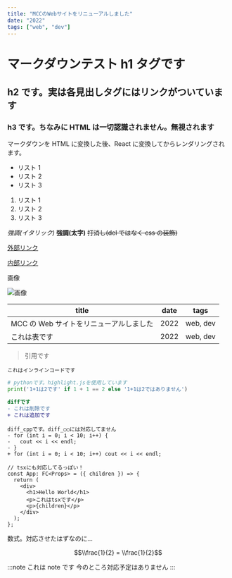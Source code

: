 ```yaml
---
title: "MCCのWebサイトをリニューアルしました"
date: "2022"
tags: ["web", "dev"]
---
```


# マークダウンテスト h1 タグです

## h2 です。実は各見出しタグにはリンクがついています

### h3 です。ちなみに HTML は一切認識されません。無視されます

マークダウンを HTML に変換した後、React に変換してからレンダリングされます。

- リスト 1
- リスト 2
- リスト 3

1. リスト 1
2. リスト 2
3. リスト 3

_強調(イタリック)_ **強調(太字)** ~~打消し(del ではなく css の装飾)~~

[外部リンク](https://www.google.com)

[内部リンク](/)

画像

![画像](https://www.google.com/images/branding/googlelogo/1x/googlelogo_color_272x92dp.png)

| title                                   | date | tags     |
| --------------------------------------- | ---- | -------- |
| MCC の Web サイトをリニューアルしました | 2022 | web, dev |
| これは表です                            | 2022 | web, dev |

> 引用です

`これはインラインコードです`

```python
# pythonです。highlight.jsを使用しています
print('1+1は2です' if 1 + 1 == 2 else '1+1は2ではありません')
```

```diff
diffです
- これは削除です
+ これは追加です
```

```diff_cpp
diff_cppです。diff_○○には対応してません
- for (int i = 0; i < 10; i++) {
-   cout << i << endl;
- }
+ for (int i = 0; i < 10; i++) cout << i << endl;
```

```tsx
// tsxにも対応してるっぽい！
const App: FC<Props> = ({ children }) => {
  return (
    <div>
      <h1>Hello World</h1>
      <p>これはtsxです</p>
      <p>{children}</p>
    </div>
  );
};
```

数式。対応させたはずなのに...

$$\\frac{1}{2} = \\frac{1}{2}$$

:::note
これは note です
今のところ対応予定はありません
:::
